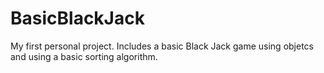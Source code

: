 # BasicBlackJack


My first personal project. Includes a basic Black Jack game using objetcs and using a basic sorting algorithm.
